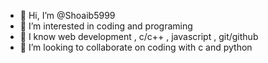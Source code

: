 - 👋 Hi, I’m @Shoaib5999
- 👀 I’m interested in coding and programing
- 🌱 I know web development , c/c++ , javascript , git/github
- 💞️ I’m looking to collaborate on coding with c and python


<!---
Shoaib5999/Shoaib5999 is a ✨ special ✨ repository because its `README.md` (this file) appears on your GitHub profile.
You can click the Preview link to take a look at your changes.
--->
